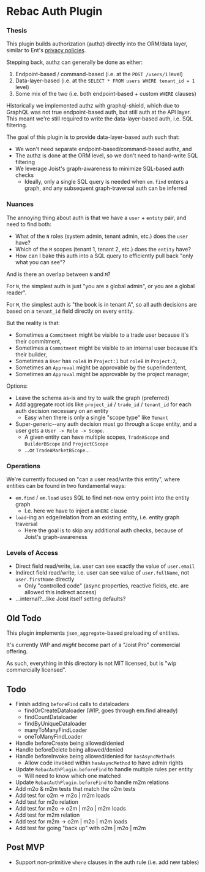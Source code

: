 
Rebac Auth Plugin
=================

### Thesis

This plugin builds authorization (authz) directly into the ORM/data layer, similar to Ent's [privacy policies](https://entgo.io/docs/privacy/).

Stepping back, authz can generally be done as either:

1. Endpoint-based / command-based (i.e. at the `POST /users/1` level)
2. Data-layer-based (i.e. at the `SELECT * FROM users WHERE tenant_id = 1` level)
3. Some mix of the two (i.e. both endpoint-based + custom `WHERE` clauses)

Historically we implemented authz with graphql-shield, which due to GraphQL was not true endpoint-based auth, but still auth at the API layer. This meant we're still required to write the data-layer-based auth, i.e. SQL filtering.

The goal of this plugin is to provide data-layer-based auth such that:

* We won't need separate endpoint-based/command-based authz, and
* The authz is done at the ORM level, so we don't need to hand-write SQL filtering
* We leverage Joist's graph-awareness to minimize SQL-based auth checks 
  * Ideally, only a single SQL query is needed when `em.find` enters a graph, and any subsequent graph-traversal auth can be inferred

### Nuances

The annoying thing about auth is that we have a `user` + `entity` pair, and need to find both:

* What of the `N` roles (system admin, tenant admin, etc.) does the `user` have?
* Which of the `M` scopes (tenant 1, tenant 2, etc.) does the `entity` have?
* How can I bake this auth into a SQL query to efficiently pull back "only what you can see"?

And is there an overlap between `N` and `M`?

For `N`, the simplest auth is just "you are a global admin", or you are a global reader".

For `M`, the simplest auth is "the book is in tenant A", so all auth decisions are based on a `tenant_id` field directly on every entity.

But the reality is that:

* Sometimes a `Commitment` might be visible to a trade user because it's their commitment,
* Sometimes a `Commitment` might be visible to an internal user because it's their builder,
* Sometimes a `User` has `roleA` in `Project:1` but `roleB` in `Project:2`,
* Sometimes an `Approval` might be approvable by the superindentent,
* Sometimes an `Approval` might be approvable by the project manager,

Options:

* Leave the schema as-is and try to walk the graph (preferred)
* Add aggregate root ids like `project_id` / `trade_id` / `tenant_id` for each auth decision necessary on an entity
  * Easy when there is only a single "scope type" like `Tenant`
* Super-generic--any auth decision must go through a `Scope` entity, and a user gets a `User -> Role -> Scope`.
  * A given entity can have multiple scopes, `TradeAScope` and `BuilderBScope` and `ProjectCScope`
  * ...or `TradeAMarketBScope`...


### Operations

We're currently focused on "can a user read/write this entity", where entities can be found in two fundamental ways:

* `em.find` / `em.load` uses SQL to find net-new entry point into the entity graph
   * I.e. here we have to inject a `WHERE` clause 
* `load`-ing an edge/relation from an existing entity, i.e. entity graph traversal
   * Here the goal is to skip any additional auth checks, because of Joist's graph-awareness

### Levels of Access

* Direct field read/write, i.e. user can see exactly the value of `user.email`
* Indirect field read/write, i.e. user can see value of `user.fullName`, not `user.firstName` directly
  * Only "controlled code" (async properties, reactive fields, etc. are allowed this indirect access) 
* ...internal?...like Joist itself setting defaults?

## Old Todo

This plugin implements `json_aggregate`-based preloading of entities.

It's currently WIP and _might_ become part of a "Joist Pro" commercial offering.

As such, everything in this directory is not MIT licensed, but is "wip commercially licensed".

## Todo

* Finish adding `beforeFind` calls to dataloaders
  * findOrCreateDataloader (WIP, goes through em.find already)
  * findCountDataloader
  * findByUniqueDataloader
  * manyToManyFindLoader
  * oneToManyFindLoader
* Handle beforeCreate being allowed/denied
* Handle beforeDelete being allowed/denied
* Handle beforeInvoke being allowed/denied for `hasAsyncMethods`
  * Allow code invoked within `hasAsyncMethod` to have admin rights
* Update `RebacAuthPlugin.beforeFind` to handle multiple rules per entity
  * Will need to know which one matched
* Update `RebacAuthPlugin.beforeFind` to handle m2m relations
* Add m2o & m2m tests that match the o2m tests
* Add test for o2m -> m2o | m2m loads
* Add test for m2o relation
* Add test for m2o -> o2m | m2o | m2m loads
* Add test for m2m relation
* Add test for m2m -> o2m | m2o | m2m loads
* Add test for going "back up" with o2m | m2o | m2m

## Post MVP

* Support non-primitive `where` clauses in the auth rule (i.e. add new tables)

